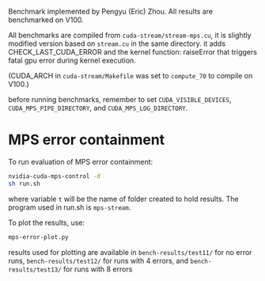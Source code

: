 
Benchmark implemented by Pengyu (Eric) Zhou.
All results are benchmarked on V100.

All benchmarks are compiled from ```cuda-stream/stream-mps.cu```, it is slightly modified version based on ```stream.cu``` in the same directory. it adds CHECK_LAST_CUDA_ERROR and the kernel function: raiseError that triggers fatal gpu error during kernel execution.

(CUDA_ARCH in ```cuda-stream/Makefile``` was set to ```compute_70``` to compile on V100.)

before running benchmarks, remember to set ```CUDA_VISIBLE_DEVICES```, ```CUDA_MPS_PIPE_DIRECTORY```, and ```CUDA_MPS_LOG_DIRECTORY```.

# MPS error containment
To run evaluation of MPS error containment:
```bash
nvidia-cuda-mps-control -d
sh run.sh
```
where variable ```t``` will be the name of folder created to hold results. The program used in run.sh is ```mps-stream```.

To plot the results, use:
```bash
mps-error-plot.py
```
results used for plotting are available in ```bench-results/test11/``` for no error runs,
```bench-results/test12/``` for runs with 4 errors, and
```bench-results/test13/``` for runs with 8 errors

